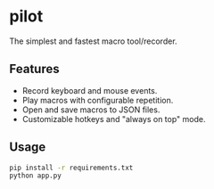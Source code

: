 # pilot

The simplest and fastest macro tool/recorder.

## Features
- Record keyboard and mouse events.
- Play macros with configurable repetition.
- Open and save macros to JSON files.
- Customizable hotkeys and "always on top" mode.

## Usage
```bash
pip install -r requirements.txt
python app.py
```
